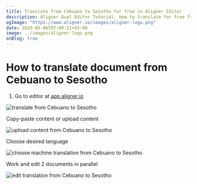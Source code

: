 ```yaml
---
title: Translate from Cebuano to Sesotho for free in Aligner Editor
description: Aligner Dual Editor Tutorial. How to translate for free from Cebuano to Sesotho. Aligner is multilingual document management platform. 
ogImage: "https://www.aligner.io/images/aligner-logo.png"
date: 2020-05-06T07:09:21+03:00
image: ../images/aligner-logo.png
onBlog: true
---
```


# How to translate document from Cebuano to Sesotho

1. Go to editor at [app.aligner.io](https://app.aligner.io "Aligner App web page")

![translate from Cebuano to Sesotho](../aligner-blank-editor.png "translate from Cebuano to Sesotho")

Copy-paste content or upload content

![upload content from Cebuano to Sesotho](../aligner-uploaded-document.png "upload content from Cebuano to Sesotho")

Choose desired language

![choose machine translation from Cebuano to Sesotho](../aligner-language-dropdown.png "choose machine translation from Cebuano to Sesotho")

Work and edit 2 documents in parallel

![edit translation from Cebuano to Sesotho](../aligner-double-sitded-editor.png "edit translation from Cebuano to Sesotho")

